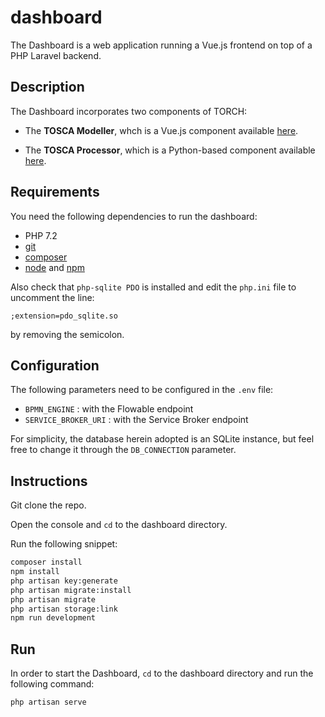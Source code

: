 # dashboard

The Dashboard is a web application running a Vue.js frontend on top of a PHP Laravel backend. 

## Description

The Dashboard incorporates two components of TORCH:

* The **TOSCA Modeller**, whch is a Vue.js component available [here](resources/js/components/ToscaGraphModeler.vue).

* The **TOSCA Processor**, which is a Python-based component available [here](public/json4tosca-parse).

## Requirements

You need the following dependencies to run the dashboard:

* PHP 7.2
* [git](https://git-scm.com/)
* [composer](https://getcomposer.org/)
* [node](https://nodejs.org/) and [npm](https://www.npmjs.com/)

Also check that `php-sqlite PDO` is installed and edit the `php.ini` file to uncomment the line: 

```;extension=pdo_sqlite.so``` 

by removing the semicolon.

## Configuration

The following parameters need to be configured in the `.env` file:

* `BPMN_ENGINE` : with the Flowable endpoint 
* `SERVICE_BROKER_URI` : with the Service Broker endpoint

For simplicity, the database herein adopted is an SQLite instance, but feel free to change it through the `DB_CONNECTION` parameter.

## Instructions

Git clone the repo.

Open the console and `cd` to the dashboard directory.

Run the following snippet:

```bash
composer install
npm install
php artisan key:generate
php artisan migrate:install
php artisan migrate
php artisan storage:link
npm run development
```

## Run

In order to start the Dashboard, `cd` to the dashboard directory and run the following command:

```bash
php artisan serve
```


